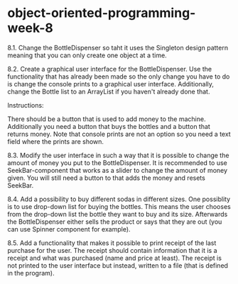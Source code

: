 # object-oriented-programming-week-8

8.1. Change the BottleDispenser so taht it uses the Singleton design pattern meaning that you can only create one object at a time.

8.2. Create a graphical user interface for the BottleDispenser. Use the functionality that has already been made so the only change you have to do is change the console prints to a graphical user interface. Additionally, change the Bottle list to an ArrayList if you haven't already done that.

Instructions: 

There should be a button that is used to add money to the machine. Additionally you need a button that buys the bottles and a button that returns money. Note that console prints are not an option so you need a text field where the prints are shown.

8.3. Modify the user interface in such a way that it is possible to change the amount of money you put to the BottleDispenser. It is recommended to use SeekBar-component that works as a slider to change the amount of money given. You will still need a button to that adds the money and resets SeekBar.

8.4. Add a possibility to buy different sodas in different sizes. One possiblity is to use drop-down list for buying the bottles. This means the user chooses from the drop-down list the bottle they want to buy and its size. Afterwards the BottleDispenser either sells the product or says that they are out (you can use Spinner component for example).

8.5. Add a functionality that makes it possible to print receipt of the last purchase for the user. The receipt should contain information that it is a receipt and what was purchased (name and price at least). The receipt is not printed to the user interface but instead, written to a file (that is defined in the program).
